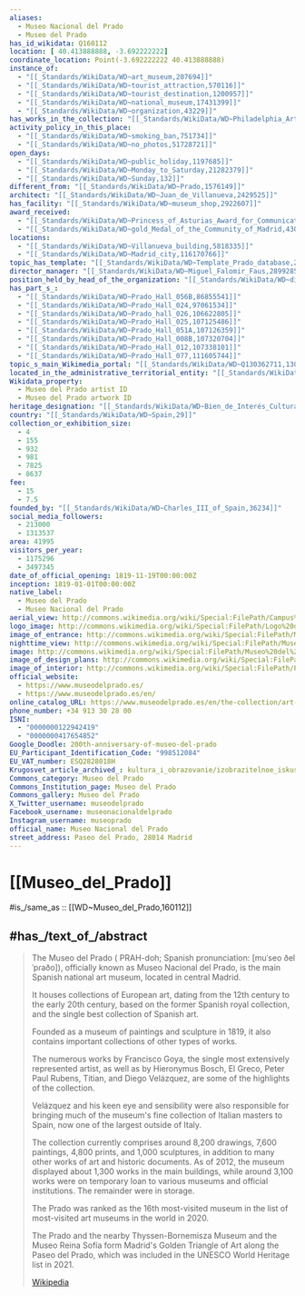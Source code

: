 ```yaml
---
aliases:
  - Museo Nacional del Prado
  - Museo del Prado
has_id_wikidata: Q160112
location: [ 40.413888888, -3.692222222]
coordinate_location: Point(-3.692222222 40.413888888)
instance_of:
  - "[[_Standards/WikiData/WD~art_museum,207694]]"
  - "[[_Standards/WikiData/WD~tourist_attraction,570116]]"
  - "[[_Standards/WikiData/WD~tourist_destination,1200957]]"
  - "[[_Standards/WikiData/WD~national_museum,17431399]]"
  - "[[_Standards/WikiData/WD~organization,43229]]"
has_works_in_the_collection: "[[_Standards/WikiData/WD~Philadelphia_Art_Museum,510324]]"
activity_policy_in_this_place:
  - "[[_Standards/WikiData/WD~smoking_ban,751734]]"
  - "[[_Standards/WikiData/WD~no_photos,51728721]]"
open_days:
  - "[[_Standards/WikiData/WD~public_holiday,1197685]]"
  - "[[_Standards/WikiData/WD~Monday_to_Saturday,21282379]]"
  - "[[_Standards/WikiData/WD~Sunday,132]]"
different_from: "[[_Standards/WikiData/WD~Prado,1576149]]"
architect: "[[_Standards/WikiData/WD~Juan_de_Villanueva,2429525]]"
has_facility: "[[_Standards/WikiData/WD~museum_shop,2922607]]"
award_received:
  - "[[_Standards/WikiData/WD~Princess_of_Asturias_Award_for_Communications_and_Humanities,3323451]]"
  - "[[_Standards/WikiData/WD~gold_Medal_of_the_Community_of_Madrid,43096299]]"
locations:
  - "[[_Standards/WikiData/WD~Villanueva_building,5818335]]"
  - "[[_Standards/WikiData/WD~Madrid_city,116170766]]"
topic_has_template: "[[_Standards/WikiData/WD~Template_Prado_database,26139861]]"
director_manager: "[[_Standards/WikiData/WD~Miguel_Falomir_Faus,28992858]]"
position_held_by_head_of_the_organization: "[[_Standards/WikiData/WD~director_of_Museo_del_Prado,57316266]]"
has_part_s_:
  - "[[_Standards/WikiData/WD~Prado_Hall_056B,86855541]]"
  - "[[_Standards/WikiData/WD~Prado_Hall_024,97061534]]"
  - "[[_Standards/WikiData/WD~Prado_hall_026,106622805]]"
  - "[[_Standards/WikiData/WD~Prado_Hall_025,107125486]]"
  - "[[_Standards/WikiData/WD~Prado_Hall_051A,107126359]]"
  - "[[_Standards/WikiData/WD~Prado_Hall_008B,107320704]]"
  - "[[_Standards/WikiData/WD~Prado_Hall_012,107338101]]"
  - "[[_Standards/WikiData/WD~Prado_Hall_077,111605744]]"
topic_s_main_Wikimedia_portal: "[[_Standards/WikiData/WD~Q130362711,130362711]]"
located_in_the_administrative_territorial_entity: "[[_Standards/WikiData/WD~Madrid,2807]]"
Wikidata_property:
  - Museo del Prado artist ID
  - Museo del Prado artwork ID
heritage_designation: "[[_Standards/WikiData/WD~Bien_de_Interés_Cultural,23712]]"
country: "[[_Standards/WikiData/WD~Spain,29]]"
collection_or_exhibition_size:
  - 4
  - 155
  - 932
  - 981
  - 7825
  - 8637
fee:
  - 15
  - 7.5
founded_by: "[[_Standards/WikiData/WD~Charles_III_of_Spain,36234]]"
social_media_followers:
  - 213000
  - 1313537
area: 41995
visitors_per_year:
  - 1175296
  - 3497345
date_of_official_opening: 1819-11-19T00:00:00Z
inception: 1819-01-01T00:00:00Z
native_label:
  - Museo del Prado
  - Museo Nacional del Prado
aerial_view: http://commons.wikimedia.org/wiki/Special:FilePath/Campus%20Prado.JPG
logo_image: http://commons.wikimedia.org/wiki/Special:FilePath/Logo%20del%20Museo%20Nacional%20del%20Prado.png
image_of_entrance: http://commons.wikimedia.org/wiki/Special:FilePath/Madrid%20reflexos%20Prado%20-%20panoramio.jpg
nighttime_view: http://commons.wikimedia.org/wiki/Special:FilePath/Museo%20de%20El%20Prado%20-%20Madrid%20-%20Espa%C3%B1a.jpg
image: http://commons.wikimedia.org/wiki/Special:FilePath/Museo%20del%20Prado%202016%20%2825185969599%29.jpg
image_of_design_plans: http://commons.wikimedia.org/wiki/Special:FilePath/Planta%20de%20El%20Prado.png
image_of_interior: http://commons.wikimedia.org/wiki/Special:FilePath/Prado%20Museum.jpg
official_website:
  - https://www.museodelprado.es/
  - https://www.museodelprado.es/en/
online_catalog_URL: https://www.museodelprado.es/en/the-collection/art-works
phone_number: +34 913 30 28 00
ISNI:
  - "0000000122942419"
  - "0000000417654852"
Google_Doodle: 200th-anniversary-of-museo-del-prado
EU_Participant_Identification_Code: "998512084"
EU_VAT_number: ESQ2828018H
Krugosvet_article_archived_: kultura_i_obrazovanie/izobrazitelnoe_iskusstvo/MUZE_PRADO.html
Commons_category: Museo del Prado
Commons_Institution_page: Museo del Prado
Commons_gallery: Museo del Prado
X_Twitter_username: museodelprado
Facebook_username: museonacionaldelprado
Instagram_username: museoprado
official_name: Museo Nacional del Prado
street_address: Paseo del Prado, 28014 Madrid
---
```


# [[Museo_del_Prado]] 

#is_/same_as :: [[WD~Museo_del_Prado,160112]] 

## #has_/text_of_/abstract 

> The Museo del Prado ( PRAH-doh; Spanish pronunciation: [muˈseo ðel ˈpɾaðo]), 
> officially known as Museo Nacional del Prado, 
> is the main Spanish national art museum, located in central Madrid. 
> 
> It houses collections of European art, 
> dating from the 12th century to the early 20th century, 
> based on the former Spanish royal collection, 
> and the single best collection of Spanish art. 
> 
> Founded as a museum of paintings and sculpture in 1819, 
> it also contains important collections of other types of works. 
> 
> The numerous works by Francisco Goya, the single most extensively represented artist, 
> as well as by Hieronymus Bosch, El Greco, Peter Paul Rubens, Titian, 
> and Diego Velázquez, are some of the highlights of the collection. 
> 
> Velázquez and his keen eye and sensibility were also responsible 
> for bringing much of the museum's fine collection of Italian masters to Spain, 
> now one of the largest outside of Italy.
>
> The collection currently comprises around 8,200 drawings, 7,600 paintings, 4,800 prints, and 1,000 sculptures, in addition to many other works of art and historic documents. As of 2012, the museum displayed about 1,300 works in the main buildings, while around 3,100 works were on temporary loan to various museums and official institutions. The remainder were in storage.
>
> The Prado was ranked as the 16th most-visited museum in the list of most-visited art museums in the world in 2020.
>
> The Prado and the nearby Thyssen-Bornemisza Museum and the Museo Reina Sofía form Madrid's Golden Triangle of Art along the Paseo del Prado, which was included in the UNESCO World Heritage list in 2021.
>
> [Wikipedia](https://en.wikipedia.org/wiki/Museo%20del%20Prado) 

